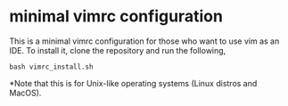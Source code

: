 # minimal vimrc configuration
This is a minimal vimrc configuration for those who want to use vim as an IDE.
To install it, clone the repository and run the following,

```
bash vimrc_install.sh
```

*Note that this is for Unix-like operating systems (Linux distros and MacOS).

